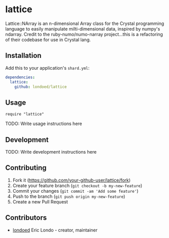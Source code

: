 # lattice

Lattice::NArray is an n-dimensional Array class for the Crystal programming language to easily manipulate milti-dimensional data, inspired by numpy's ndarray. Credit to the ruby-numo/numo-narray project...this is a refactoring of their codebase for use in Crystal lang.

## Installation

Add this to your application's `shard.yml`:

```yaml
dependencies:
  lattice:
    github: londoed/lattice
```

## Usage

```crystal
require "lattice"
```

TODO: Write usage instructions here

## Development

TODO: Write development instructions here

## Contributing

1. Fork it (<https://github.com/your-github-user/lattice/fork>)
2. Create your feature branch (`git checkout -b my-new-feature`)
3. Commit your changes (`git commit -am 'Add some feature'`)
4. Push to the branch (`git push origin my-new-feature`)
5. Create a new Pull Request

## Contributors

- [londoed](https://github.com/londoed) Eric Londo - creator, maintainer
